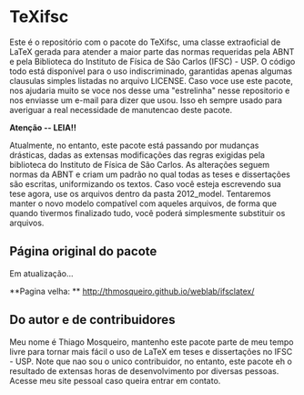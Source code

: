 TeXifsc
=======


Este é o repositório com o pacote do TeXifsc, uma classe extraoficial
de LaTeX gerada para atender a maior parte das normas requeridas pela
ABNT e pela Biblioteca do Instituto de Física de São Carlos (IFSC) -
USP. O código todo está disponível para o uso indiscriminado,
garantidas apenas algumas clausulas simples listadas no arquivo
LICENSE. Caso voce use este pacote, nos ajudaria muito se voce nos
desse uma "estrelinha" nesse repositorio e nos enviasse um e-mail para
dizer que usou. Isso eh sempre usado para averiguar a real necessidade
de manutencao deste pacote.


**Atenção -- LEIA!!**

Atualmente, no entanto, este pacote está passando por mudanças
drásticas, dadas as extensas modificações das regras exigidas pela
biblioteca do Instituto de Física de São Carlos. As alterações seguem
normas da ABNT e criam um padrão no qual todas as teses e dissertações
são escritas, uniformizando os textos. Caso você esteja escrevendo sua
tese agora, use os arquivos dentro da pasta 2012_model. Tentaremos
manter o novo modelo compatível com aqueles arquivos, de forma que
quando tivermos finalizado tudo, você poderá simplesmente substituir
os arquivos.


## Página original do pacote

Em atualização...

**Pagina velha: ** http://thmosqueiro.github.io/weblab/ifsclatex/


## Do autor e de contribuidores

Meu nome é Thiago Mosqueiro, mantenho este pacote parte de meu tempo
livre para tornar mais fácil o uso de LaTeX em teses e dissertações no
IFSC - USP. Note que nao sou o unico contribuidor, no entanto, este
pacote eh o resultado de extensas horas de desenvolvimento por
diversas pessoas. Acesse meu site pessoal caso queira entrar em
contato.

